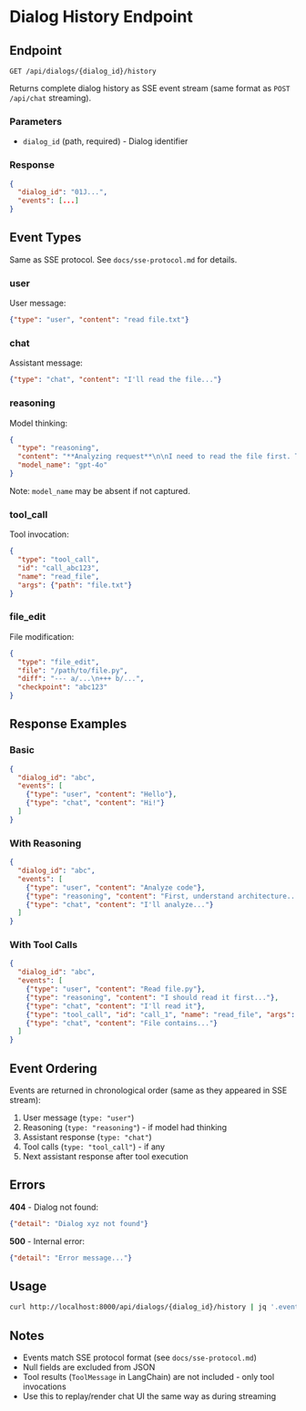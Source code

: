 # Dialog History Endpoint

## Endpoint

```
GET /api/dialogs/{dialog_id}/history
```

Returns complete dialog history as SSE event stream (same format as `POST /api/chat` streaming).

### Parameters

- `dialog_id` (path, required) - Dialog identifier

### Response

```json
{
  "dialog_id": "01J...",
  "events": [...]
}
```

## Event Types

Same as SSE protocol. See `docs/sse-protocol.md` for details.

### user

User message:
```json
{"type": "user", "content": "read file.txt"}
```

### chat

Assistant message:
```json
{"type": "chat", "content": "I'll read the file..."}
```

### reasoning

Model thinking:
```json
{
  "type": "reasoning",
  "content": "**Analyzing request**\n\nI need to read the file first. Then analyze its contents...",
  "model_name": "gpt-4o"
}
```

Note: `model_name` may be absent if not captured.

### tool_call

Tool invocation:
```json
{
  "type": "tool_call",
  "id": "call_abc123",
  "name": "read_file",
  "args": {"path": "file.txt"}
}
```

### file_edit

File modification:
```json
{
  "type": "file_edit",
  "file": "/path/to/file.py",
  "diff": "--- a/...\n+++ b/...",
  "checkpoint": "abc123"
}
```

## Response Examples

### Basic

```json
{
  "dialog_id": "abc",
  "events": [
    {"type": "user", "content": "Hello"},
    {"type": "chat", "content": "Hi!"}
  ]
}
```

### With Reasoning

```json
{
  "dialog_id": "abc",
  "events": [
    {"type": "user", "content": "Analyze code"},
    {"type": "reasoning", "content": "First, understand architecture..."},
    {"type": "chat", "content": "I'll analyze..."}
  ]
}
```

### With Tool Calls

```json
{
  "dialog_id": "abc",
  "events": [
    {"type": "user", "content": "Read file.py"},
    {"type": "reasoning", "content": "I should read it first..."},
    {"type": "chat", "content": "I'll read it"},
    {"type": "tool_call", "id": "call_1", "name": "read_file", "args": {"path": "file.py"}},
    {"type": "chat", "content": "File contains..."}
  ]
}
```

## Event Ordering

Events are returned in chronological order (same as they appeared in SSE stream):

1. User message (`type: "user"`)
2. Reasoning (`type: "reasoning"`) - if model had thinking
3. Assistant response (`type: "chat"`)
4. Tool calls (`type: "tool_call"`) - if any
5. Next assistant response after tool execution

## Errors

**404** - Dialog not found:
```json
{"detail": "Dialog xyz not found"}
```

**500** - Internal error:
```json
{"detail": "Error message..."}
```

## Usage

```bash
curl http://localhost:8000/api/dialogs/{dialog_id}/history | jq '.events'
```

## Notes

- Events match SSE protocol format (see `docs/sse-protocol.md`)
- Null fields are excluded from JSON
- Tool results (`ToolMessage` in LangChain) are not included - only tool invocations
- Use this to replay/render chat UI the same way as during streaming
